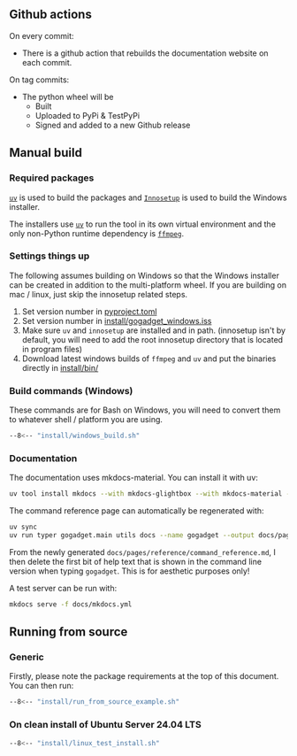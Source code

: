 ## Github actions

On every commit:

- There is a github action that rebuilds the documentation website on each commit.

On tag commits:

- The python wheel will be
  - Built
  - Uploaded to PyPi & TestPyPi
  - Signed and added to a new Github release

## Manual build

### Required packages

[`uv`](https://docs.astral.sh/uv/) is used to build the packages and [`Innosetup`](https://jrsoftware.org/isinfo.php) is used to build the Windows installer.

The installers use [`uv`](https://docs.astral.sh/uv/) to run the tool in its own virtual environment and the only non-Python runtime dependency is [`ffmpeg`](https://ffmpeg.org).

### Settings things up

The following assumes building on Windows so that the Windows installer can be created in addition to the multi-platform wheel. If you are building on mac / linux, just skip the innosetup related steps.

1. Set version number in [pyproject.toml](https://github.com/jonathanfox5/gogadget/blob/main/pyproject.toml)
2. Set version number in [install/gogadget_windows.iss](https://github.com/jonathanfox5/gogadget/blob/main/install/gogadget_windows.iss)
3. Make sure `uv` and `innosetup` are installed and in path. (innosetup isn't by default, you will need to add the root innosetup directory that is located in program files)
4. Download latest windows builds of `ffmpeg` and `uv` and put the binaries directly in [install/bin/](https://github.com/jonathanfox5/gogadget/tree/main/install/bin/)

### Build commands (Windows)

These commands are for Bash on Windows, you will need to convert them to whatever shell / platform you are using.

```sh title="install/windows_build.sh"
--8<-- "install/windows_build.sh"
```

### Documentation

The documentation uses mkdocs-material. You can install it with uv:

```sh
uv tool install mkdocs --with mkdocs-glightbox --with mkdocs-material --with mdx-truly-sane-lists --with mkdocs-minify-plugin
```

The command reference page can automatically be regenerated with:

```sh
uv sync
uv run typer gogadget.main utils docs --name gogadget --output docs/pages/reference/command_reference.md
```

From the newly generated `docs/pages/reference/command_reference.md`, I then delete the first bit of help text that is shown in the command line version when typing `gogadget`. This is for aesthetic purposes only!

A test server can be run with:

```sh
mkdocs serve -f docs/mkdocs.yml
```

## Running from source

### Generic

Firstly, please note the package requirements at the top of this document. You can then run:

```sh title="install/run_from_source_example.sh"
--8<-- "install/run_from_source_example.sh"
```

### On clean install of Ubuntu Server 24.04 LTS

```sh title="install/linux_test_install.sh"
--8<-- "install/linux_test_install.sh"
```
